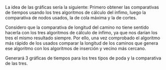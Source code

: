 La idea de las gráficas sería la siguiente:
Primero obtener las comparativas de tiempos usando los tres
algoritmos de cálculo del ínfimo, luego la comparativa de nodos usados,
la de cola máxima y la de cortes.

Considero que la comparativa de longitud del camino no tiene sentido
hacerla con los tres algoritmos de cálculo de ínfimo, ya que nos
darían los tres el mismo resultado siempre.
Por ello, una vez comprobado el algoritmo más rápido de los usados
comparar la longitud de los caminos que genera ese algoritmo con
los algoritmos de inserción y vecino más cercano.

Generará 3 gráficas de tiempos para los tres tipos de poda y la comparativa
de las tres.
